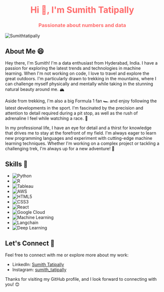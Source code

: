 <h1 align="center"><span style="color:#ff6b6b;">Hi 👋, I'm Sumith Tatipally</span></h1>
<h3 align="center"><span style="color:#ff6b6b;">Passionate about numbers and data</span></h3>

<p align="left"> <img src="https://komarev.com/ghpvc/?username=Sumithtatipally&label=Profile%20views&color=0e75b6&style=flat" alt="Sumithtatipally" /> </p>


## About Me 😄

Hey there, I'm Sumith! I'm a data enthusiast from Hyderabad, India. I have a passion for exploring the latest trends and technologies in machine learning. When I'm not working on code, I love to travel and explore the great outdoors. I'm particularly drawn to trekking in the mountains, where I can challenge myself physically and mentally while taking in the stunning natural beauty around me. 🏔️

Aside from trekking, I'm also a big Formula 1 fan 🏎️ and enjoy following the latest developments in the sport. I'm fascinated by the precision and attention to detail required during a pit stop, as well as the rush of adrenaline I feel while watching a race. 🏁

In my professional life, I have an eye for detail and a thirst for knowledge that drives me to stay at the forefront of my field. I'm always eager to learn new programming languages and experiment with cutting-edge machine learning techniques. Whether I'm working on a complex project or tackling a challenging trek, I'm always up for a new adventure! 🚀

## Skills 🚀

- ![Python](https://img.shields.io/badge/Python-3776AB?style=flat&logo=python&logoColor=white)
- ![R](https://img.shields.io/badge/R-276DC3?style=flat&logo=r&logoColor=white)
- ![Tableau](https://img.shields.io/badge/Tableau-E97627?style=flat&logo=tableau&logoColor=white)
- ![AWS](https://img.shields.io/badge/AWS-232F3E?style=flat&logo=amazon-aws&logoColor=white)
- ![HTML5](https://img.shields.io/badge/HTML5-E34F26?style=flat&logo=html5&logoColor=white)
- ![CSS3](https://img.shields.io/badge/CSS3-1572B6?style=flat&logo=css3&logoColor=white)
- ![React](https://img.shields.io/badge/React-61DAFB?style=flat&logo=react&logoColor=white)
- ![Google Cloud](https://img.shields.io/badge/Google%20Cloud-4285F4?style=flat&logo=google-cloud&logoColor=white)
- ![Machine Learning](https://img.shields.io/badge/Machine%20Learning-FFCA28?style=flat&logo=python&logoColor=white)
- ![Langchain](https://img.shields.io/badge/Langchain-0087B3?style=flat&logo=langchain&logoColor=white)
- ![Deep Learning](https://img.shields.io/badge/Deep%20Learning-EE4C2C?style=flat&logo=python&logoColor=white)

## Let's Connect 🔗

Feel free to connect with me or explore more about my work:

- LinkedIn: [Sumith Tatipally](https://www.linkedin.com/in/sumith-tatipally)
- Instagram: [sumith_tatipally](https://www.instagram.com/sumith_tatipally)

Thanks for visiting my GitHub profile, and I look forward to connecting with you! 😊


<!--
**Sumithtatipally/sumithtatipally** is a ✨ _special_ ✨ repository because its `README.md` (this file) appears on your GitHub profile.

Here are some ideas to get you started:

- 🔭 I’m currently working on ...
- 🌱 I’m currently learning ...
- 👯 I’m looking to collaborate on ...
- 🤔 I’m looking for help with ...
- 💬 Ask me about ...
- 📫 How to reach me: ...
- 😄 Pronouns: ...
- ⚡ Fun fact: ...
-->
